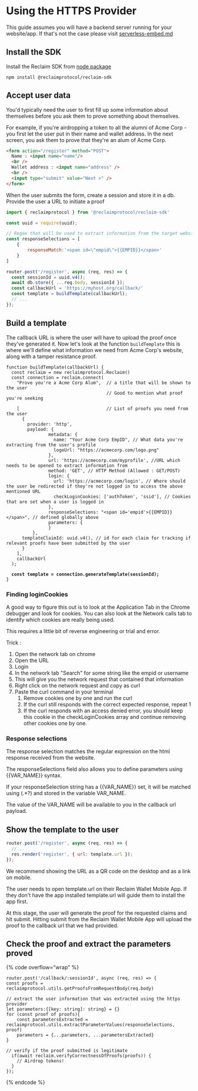 # Using the HTTPS Provider

This guide assumes you will have a backend server running for your website/app. If that's not the case please visit [serverless-embed.md](serverless-embed.md "mention")

## Install the SDK

Install the Reclaim SDK from [node package](https://www.npmjs.com/package/@reclaimprotocol/reclaim-sdk)

```
npm install @reclaimprotocol/reclaim-sdk
```

## Accept user data

You'd typically need the user to first fill up some information about themselves before you ask them to prove something about themselves.

For example, if you're airdropping a token to all the alumni of Acme Corp - you first let the user put in their name and wallet address. In the next screen, you ask them to prove that they're an alum of Acme Corp.

```html
<form action="/register" method="POST">
  Name : <input name="name"/> 
  <br />
  Wallet address : <input name="address" />
  <br />
  <input type="submit" value="Next >" />
</form>
```

When the user submits the form, create a session and store it in a db. Provide the user a URL to initiate a proof

```javascript
import { reclaimprotocol } from '@reclaimprotocol/reclaim-sdk'

const uuid = require(uuid);

// Regex that will be used to extract information from the target website
const responseSelections = [
    {
        responseMatch:'<span id=\"empid\">{{EMPID}}</span>'
    }
]

router.post('/register', async (req, res) => {
  const sessionId = uuid.v4();
  await db.store({ ...req.body, sessionId });
  const callbackUrl = 'https://myhost.org/callback/'
  const template = buildTemplate(callbackUrl);
  // ... 
});
```

## Build a template

The callback URL is where the user will have to upload the proof once they've generated it. Now let's look at the function `buildTemplate` this is where we'll define what information we need from Acme Corp's website, along with a tamper resistance proof.

<pre class="language-javascript"><code class="lang-javascript">function buildTemplate(callbackUrl) {
  const reclaim = new reclaimprotocol.Reclaim()
  const connection = reclaim.connect(
    "Prove you're a Acme Corp Alum",  // a title that will be shown to the user
                                      // Good to mention what proof you're seeking

    [                                 // List of proofs you need from the user
      {
        provider: 'http',
        payload: {
                metadata: {
                  name: "Your Acme Corp EmpID", // What data you're extracting from the user's profile
                  logoUrl: "https://acmecorp.com/logo.png" 
                },
                url: 'https://acmecorp.com/myprofile', //URL which needs to be opened to extract information from 
                method: 'GET', // HTTP Method (Allowed : GET/POST)
                login: {
                  url: 'https://acmecorp.com/login', // Where should the user be redirected if they're not logged in to access the above mentioned URL
                  checkLoginCookies: ['authToken', 'ssid'], // Cookies that are set when a user is logged in
                },
                responseSelections: "&#x3C;span id='empid'>{{EMPID}}&#x3C;/span>", // defined globally above
                parameters: { 
                }
          },
      templateClaimId: uuid.v4(), // id for each claim for tracking if relevant proofs have been submitted by the user
      }
    ],
    callbackUrl
  );

<strong>  const template = connection.generateTemplate(sessionId);
</strong>}
</code></pre>

### Finding loginCookies

A good way to figure this out is to look at the Application Tab in the Chrome debugger and look for cookies. You can also look at the Network calls tab to identify which cookies are really being used.&#x20;

This requires a little bit of reverse engineering or trial and error.

Trick :&#x20;

1. Open the network tab on chrome
2. Open the URL
3. Login
4. In the network tab "Search" for some string like the empid or username
5. This will give you the network request that contained that information
6. Right click on the network request and copy as curl
7. Paste the curl command in your terminal
   1. Remove cookies one by one and run the curl
   2. If the curl still responds with the correct expected response, repeat 1
   3. If the curl responds with an access denied error, you should keep this cookie in the checkLoginCookies array and continue removing other cookies one by one.

### Response selections

The response selection matches the regular expression on the html response received from the website.&#x20;

The responseSelections field also allows you to define parameters using \{{VAR\_NAME\}} syntax.&#x20;

If your responseSelection string has a \{{VAR\_NAME\}} set, it will be matched using (.\*?) and stored in the variable VAR\_NAME.

The value of the VAR\_NAME will be available to you in the callback url payload.



## Show the template to the user

```javascript
router.post('/register', async (req, res) => {
  //...
  res.render('register', { url: template.url });
});
```

We recommend showing the URL as a QR code on the desktop and as a link on mobile.&#x20;

The user needs to open template.url on their Reclaim Wallet Mobile App. If they don't have the app installed template.url will guide them to install the app first.

At this stage, the user will generate the proof for the requested claims and hit submit. Hitting submit from the Reclaim Wallet Mobile App will upload the proof to the callback url that we had provided.

## Check the proof and extract the parameters proved

{% code overflow="wrap" %}
```
router.post('/callback/:sessionId', async (req, res) => {
const proofs = reclaimprotocol.utils.getProofsFromRequestBody(req.body)               

// extract the user information that was extracted using the https provider
let parameters:{[key: string]: string} = {}
for (const proof of proofs){
    const parametersExtracted = reclaimprotocol.utils.extractParameterValues(responseSelections, proof)
    parameters = {...parameters, ...parametersExtracted}
}

// verify if the proof submitted is legitimate
  if(await reclaim.verifyCorrectnessOfProofs(proofs)) {
    // Airdrop tokens!
  }
});
```
{% endcode %}

